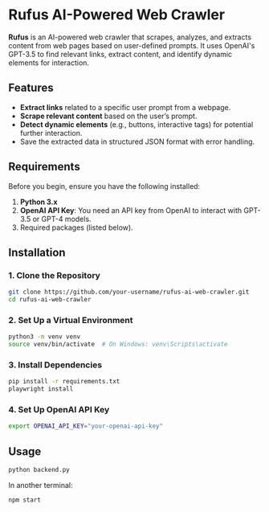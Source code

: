 # **Rufus AI-Powered Web Crawler**

**Rufus** is an AI-powered web crawler that scrapes, analyzes, and extracts content from web pages based on user-defined prompts. It uses OpenAI's GPT-3.5 to find relevant links, extract content, and identify dynamic elements for interaction.

## **Features**

- **Extract links** related to a specific user prompt from a webpage.
- **Scrape relevant content** based on the user’s prompt.
- **Detect dynamic elements** (e.g., buttons, interactive tags) for potential further interaction.
- Save the extracted data in structured JSON format with error handling.

## **Requirements**

Before you begin, ensure you have the following installed:
1. **Python 3.x**
2. **OpenAI API Key**: You need an API key from OpenAI to interact with GPT-3.5 or GPT-4 models.
3. Required packages (listed below).

## **Installation**

### 1. **Clone the Repository**
```bash
git clone https://github.com/your-username/rufus-ai-web-crawler.git
cd rufus-ai-web-crawler
```
### 2. **Set Up a Virtual Environment**
```bash
python3 -m venv venv
source venv/bin/activate  # On Windows: venv\Scripts\activate
```
### 3. **Install Dependencies**
```bash
pip install -r requirements.txt
playwright install
```
### 4. **Set Up OpenAI API Key**
```bash
export OPENAI_API_KEY="your-openai-api-key"
```
## Usage

```bash
python backend.py
```
In another terminal:
```bash
npm start
```